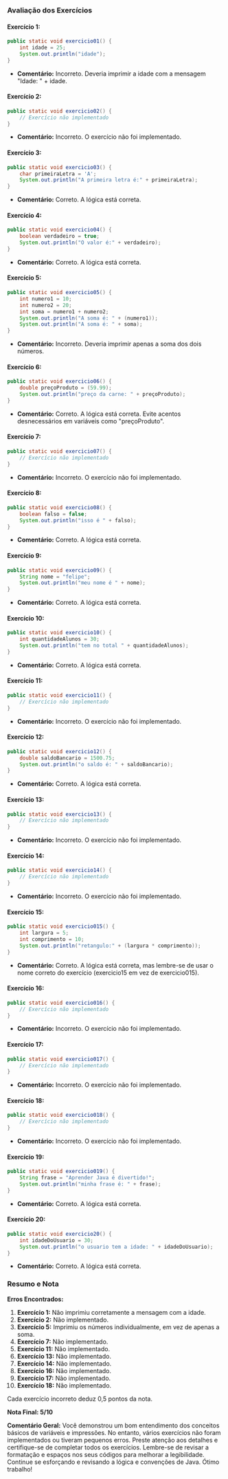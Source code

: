 ### Avaliação dos Exercícios

#### Exercício 1:
```java
public static void exercicio01() {
    int idade = 25;
    System.out.println("idade");
}
```
- **Comentário:** Incorreto. Deveria imprimir a idade com a mensagem "Idade: " + idade.

#### Exercício 2:
```java
public static void exercicio02() {
    // Exercício não implementado
}
```
- **Comentário:** Incorreto. O exercício não foi implementado.

#### Exercício 3:
```java
public static void exercicio03() {
    char primeiraLetra = 'A';
    System.out.println("A primeira letra é:" + primeiraLetra);
}
```
- **Comentário:** Correto. A lógica está correta.

#### Exercício 4:
```java
public static void exercicio04() {
    boolean verdadeiro = true;
    System.out.println("O valor é:" + verdadeiro);
}
```
- **Comentário:** Correto. A lógica está correta.

#### Exercício 5:
```java
public static void exercicio05() {
    int numero1 = 10;
    int numero2 = 20;
    int soma = numero1 + numero2;
    System.out.println("A soma é: " + (numero1));
    System.out.println("A soma é: " + soma);
}
```
- **Comentário:** Incorreto. Deveria imprimir apenas a soma dos dois números.

#### Exercício 6:
```java
public static void exercicio06() {
    double preçoProduto = (59.99);
    System.out.println("preço da carne: " + preçoProduto);
}
```
- **Comentário:** Correto. A lógica está correta. Evite acentos desnecessários em variáveis como "preçoProduto".

#### Exercício 7:
```java
public static void exercicio07() {
    // Exercício não implementado
}
```
- **Comentário:** Incorreto. O exercício não foi implementado.

#### Exercício 8:
```java
public static void exercicio08() {
    boolean falso = false;
    System.out.println("isso é " + falso);
}
```
- **Comentário:** Correto. A lógica está correta.

#### Exercício 9:
```java
public static void exercicio09() {
    String nome = "felipe";
    System.out.println("meu nome é " + nome);
}
```
- **Comentário:** Correto. A lógica está correta.

#### Exercício 10:
```java
public static void exercicio10() {
    int quantidadeAlunos = 30;
    System.out.println("tem no total " + quantidadeAlunos);
}
```
- **Comentário:** Correto. A lógica está correta.

#### Exercício 11:
```java
public static void exercicio11() {
    // Exercício não implementado
}
```
- **Comentário:** Incorreto. O exercício não foi implementado.

#### Exercício 12:
```java
public static void exercicio12() {
    double saldoBancario = 1500.75;
    System.out.println("o saldo é: " + saldoBancario);
}
```
- **Comentário:** Correto. A lógica está correta.

#### Exercício 13:
```java
public static void exercicio13() {
    // Exercício não implementado
}
```
- **Comentário:** Incorreto. O exercício não foi implementado.

#### Exercício 14:
```java
public static void exercicio14() {
    // Exercício não implementado
}
```
- **Comentário:** Incorreto. O exercício não foi implementado.

#### Exercício 15:
```java
public static void exercicio015() {
    int largura = 5;
    int comprimento = 10;
    System.out.println("retangulo:" + (largura * comprimento));
}
```
- **Comentário:** Correto. A lógica está correta, mas lembre-se de usar o nome correto do exercício (exercicio15 em vez de exercicio015).

#### Exercício 16:
```java
public static void exercicio016() {
    // Exercício não implementado
}
```
- **Comentário:** Incorreto. O exercício não foi implementado.

#### Exercício 17:
```java
public static void exercicio017() {
    // Exercício não implementado
}
```
- **Comentário:** Incorreto. O exercício não foi implementado.

#### Exercício 18:
```java
public static void exercicio018() {
    // Exercício não implementado
}
```
- **Comentário:** Incorreto. O exercício não foi implementado.

#### Exercício 19:
```java
public static void exercicio019() {
    String frase = "Aprender Java é divertido!";
    System.out.println("minha frase é: " + frase);
}
```
- **Comentário:** Correto. A lógica está correta.

#### Exercício 20:
```java
public static void exercicio20() {
    int idadeDoUsuario = 30;
    System.out.println("o usuario tem a idade: " + idadeDoUsuario);
}
```
- **Comentário:** Correto. A lógica está correta.

### Resumo e Nota

**Erros Encontrados:**
1. **Exercício 1:** Não imprimiu corretamente a mensagem com a idade.
2. **Exercício 2:** Não implementado.
3. **Exercício 5:** Imprimiu os números individualmente, em vez de apenas a soma.
4. **Exercício 7:** Não implementado.
5. **Exercício 11:** Não implementado.
6. **Exercício 13:** Não implementado.
7. **Exercício 14:** Não implementado.
8. **Exercício 16:** Não implementado.
9. **Exercício 17:** Não implementado.
10. **Exercício 18:** Não implementado.

Cada exercício incorreto deduz 0,5 pontos da nota.

**Nota Final: 5/10**

**Comentário Geral:**
Você demonstrou um bom entendimento dos conceitos básicos de variáveis e impressões. No entanto, vários exercícios não foram implementados ou tiveram pequenos erros. Preste atenção aos detalhes e certifique-se de completar todos os exercícios. Lembre-se de revisar a formatação e espaços nos seus códigos para melhorar a legibilidade. Continue se esforçando e revisando a lógica e convenções de Java. Ótimo trabalho!
